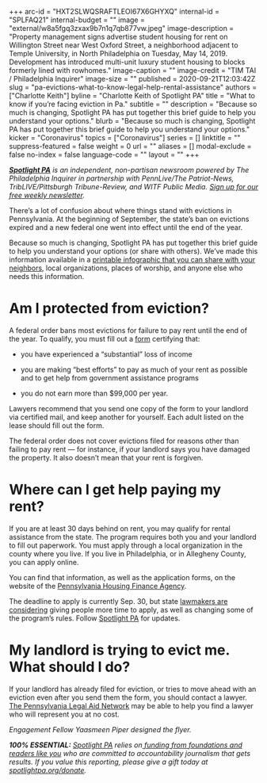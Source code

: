 +++
arc-id = "HXT2SLWQSRAFTLEOI67X6GHYXQ"
internal-id = "SPLFAQ21"
internal-budget = ""
image = "external/w8a5fgq3zxax9b7n1q7qb877vw.jpeg"
image-description = "Property management signs advertise student housing for rent on Willington Street near West Oxford Street, a neighborhood adjacent to Temple University, in North Philadelphia on Tuesday, May 14, 2019. Development has introduced multi-unit luxury student housing to blocks formerly lined with rowhomes."
image-caption = ""
image-credit = "TIM TAI / Philadelphia Inquirer"
image-size = ""
published = 2020-09-21T12:03:42Z
slug = "pa-evictions-what-to-know-legal-help-rental-assistance"
authors = ["Charlotte Keith"]
byline = "Charlotte Keith of Spotlight PA"
title = "What to know if you’re facing eviction in Pa."
subtitle = ""
description = "Because so much is changing, Spotlight PA has put together this brief guide to help you understand your options."
blurb = "Because so much is changing, Spotlight PA has put together this brief guide to help you understand your options."
kicker = "Coronavirus"
topics = ["Coronavirus"]
series = []
linktitle = ""
suppress-featured = false
weight = 0
url = ""
aliases = []
modal-exclude = false
no-index = false
language-code = ""
layout = ""
+++

<a href="https://www.spotlightpa.org/"><i><b>Spotlight PA</b></i></a><i> is an independent, non-partisan newsroom powered by The Philadelphia Inquirer in partnership with PennLive/The Patriot-News, TribLIVE/Pittsburgh Tribune-Review, and WITF Public Media. </i><a href="https://www.spotlightpa.org/newsletters"><i>Sign up for our free weekly newsletter</i></a><i>.</i>

There’s a lot of confusion about where things stand with evictions in Pennsylvania. At the beginning of September, the state’s ban on evictions expired and a new federal one went into effect until the end of the year.

Because so much is changing, Spotlight PA has put together this brief guide to help you understand your options (or share with others). We’ve made this information available in a <a href="https://files.data.spotlightpa.org/uploads/01fp/fq1n/eviction-guide-spotlightpa.pdf" target=_blank>printable infographic that you can share with your neighbors</a>, local organizations, places of worship, and anyone else who needs this information.

<script src="https://www.spotlightpa.org/embed.js" async></script><div data-spl-embed-version="1" data-spl-src="https://www.spotlightpa.org/embeds/newsletter/"></div>

# Am I protected from eviction?

A federal order bans most evictions for failure to pay rent until the end of the year. To qualify, you must fill out a <a href="https://www.cdc.gov/coronavirus/2019-ncov/downloads/declaration-form.pdf">form</a> certifying that:

- you have experienced a “substantial” loss of income

- you are making “best efforts” to pay as much of your rent as possible and to get help from government assistance programs

- you do not earn more than $99,000 per year.

Lawyers recommend that you send one copy of the form to your landlord via certified mail, and keep another for yourself. Each adult listed on the lease should fill out the form.

The federal order does not cover evictions filed for reasons other than failing to pay rent — for instance, if your landlord says you have damaged the property. It also doesn’t mean that your rent is forgiven.

# Where can I get help paying my rent?

If you are at least 30 days behind on rent, you may qualify for rental assistance from the state. The program requires both you and your landlord to fill out paperwork. You must apply through a local organization in the county where you live. If you live in Philadelphia, or in Allegheny County, you can apply online.

<script src="https://www.spotlightpa.org/embed.js" async></script><div data-spl-embed-version="1" data-spl-src="https://www.spotlightpa.org/embeds/donate/"></div>

You can find that information, as well as the application forms, on the website of the <a href="https://www.phfa.org/pacares/rent.aspx">Pennsylvania Housing Finance Agency</a>.

The deadline to apply is currently Sep. 30, but state <a href="https://www.spotlightpa.org/news/2020/08/pa-evictions-ban-rental-assistance-program-coronavirus-flaws/" target=_blank>lawmakers are considering</a> giving people more time to apply, as well as changing some of the program’s rules. Follow <a href="https://www.spotlightpa.org/" target=_blank>Spotlight PA</a> for updates.

# My landlord is trying to evict me. What should I do?

If your landlord has already filed for eviction, or tries to move ahead with an eviction even after you send them the form, you should contact a lawyer. <a href="https://palegalaid.net/">The Pennsylvania Legal Aid Network</a> may be able to help you find a lawyer who will represent you at no cost.

<i>Engagement Fellow Yaasmeen Piper designed the flyer. </i>

<i><b>100% ESSENTIAL:</b></i><i> </i><a href="https://www.spotlightpa.org/"><i>Spotlight PA</i></a><i> relies on</i><a href="https://www.spotlightpa.org/support"><i> funding from foundations and readers like you</i></a><i> who are committed to accountability journalism that gets results. If you value this reporting, please give a gift today at </i><a href="http://spotlightpa.org/donate"><i>spotlightpa.org/donate</i></a><i>.</i>
